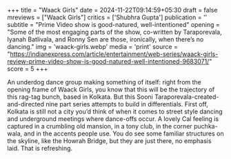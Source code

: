 +++
title = "Waack Girls"
date = 2024-11-22T09:14:59+05:30
draft = false
mreviews = ["Waack Girls"]
critics = ['Shubhra Gupta']
publication = ''
subtitle = "Prime Video show is good-natured, well-intentioned"
opening = "Some of the most engaging parts of the show, co-written by Taraporevala, Iyanah Batlivala, and Ronny Sen are those, ironically, when there’s no dancing."
img = 'waack-girls.webp'
media = 'print'
source = "https://indianexpress.com/article/entertainment/web-series/waack-girls-review-prime-video-show-is-good-natured-well-intentioned-9683071/"
score = 5
+++

An underdog dance group making something of itself: right from the opening frame of Waack Girls, you know that this will be the trajectory of this rag-tag bunch, based in Kolkata. But this Sooni Taraporevala-created-and-directed nine part series attempts to build in differentials. First off, Kolkata is still not a city you’d think of when it comes to street style dancing and underground meetings where dance-offs occur. A lovely Cal feeling is captured in a crumbling old mansion, in a tony club, in the corner puchka-wala, and in the accents people use. You do see some familiar structures on the skyline, like the Howrah Bridge, but they are just there, no emphasis laid. That is refreshing.
